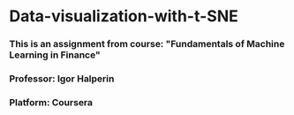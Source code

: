 # Data-visualization-with-t-SNE

### This is an assignment from course: "Fundamentals of Machine Learning in Finance"
### Professor: Igor Halperin
### Platform: Coursera
